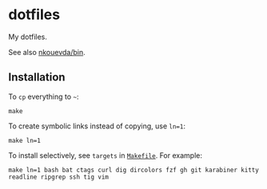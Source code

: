 # dotfiles

My dotfiles.

See also [nkouevda/bin](https://github.com/nkouevda/bin).

## Installation

To `cp` everything to `~`:

    make

To create symbolic links instead of copying, use `ln=1`:

    make ln=1

To install selectively, see `targets` in [`Makefile`](Makefile). For example:

    make ln=1 bash bat ctags curl dig dircolors fzf gh git karabiner kitty readline ripgrep ssh tig vim
